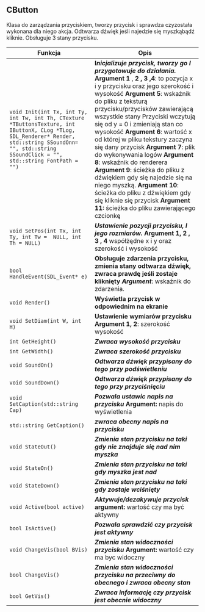 ## **CButton**

Klasa do zarządzania przyciskiem, tworzy przycisk i sprawdza czyzostała wykonana dla niego akcja. Odtwarza dźwięk jeśli najedzie się myszkąbądź kliknie. Obsługuje 3 stany przycisku.

| Funkcja                                  | Opis                                     |
| ---------------------------------------- | ---------------------------------------- |
| `void Init(int Tx, int Ty, int Tw, int Th, CTexture *TButtonsTexture, int IButtonX, CLog *TLog, SDL_Renderer* Render,  std::string SSoundOnn= "", std::string SSoundClick = "", std::string FontPath = "") ` | **I*nicjalizuje  przycisk, tworzy go I przygotowuje do działania.*  Argument 1** , **2 ,  3 ,4**: to pozycja x i y przycisku oraz jego szerokość i wysokość  **Argument 5**:  wskaźnik do pliku z teksturą przycisku/przycisków zawierającą wszystkie stany  Przyciski  wczytują się od y = 0 i zmieniają stan co wysokość  **Argument 6**:  wartość x od której w pliku tekstury zaczyna się dany przycisk  **Argument 7**: plik  do wykonywania logów  **Argument 8**:  wskaźnik do renderera   **Argument 9**:  ścieżka do pliku z dźwiękiem gdy się najedzie się na niego myszką.  **Argument 10**:  ścieżka do pliku z dźwiękiem gdy się kliknie się przycisk **Argument 11:** ścieżka do pliku zawierającego czcionkę |
| `void SetPos(int Tx, int Ty, int Tw =  NULL, int Th = NULL)` | ***Ustawienie  pozycji przycisku, I jego rozmiarów.*  Argument 1, 2 , 3  , 4** współżędne x i y oraz szerokość i wysokość |
| `bool HandleEvent(SDL_Event* e)`         | **Obsługuje  zdarzenia przycisku, zmienia stany odtwarza dźwięk, zwraca prawdę jeśli zostaje  kliknięty  *Argument***:  wskaźnik do zdarzenia. |
| `void Render()`                          | **Wyświetla  przycisk w odpowiednim na ekranie** |
| `void SetDiam(int W, int H)`             | **Ustawienie  wymiarów przycisku  Argument 1, 2**:  szerokość wysokość |
| `int GetHeight()`                        | ***Zwraca wysokość  przycisku***         |
| `int GetWidth()`                         | ***Zwraca szerokość  przycisku***        |
| `void SoundOn()`                         | ***Odtwarza dźwięk  przypisany do tego przy podświetleniu*** |
| `void SoundDown()`                       | ***Odtwarza dźwięk  przypisany do tego przy przyciśnięciu*** |
| `void SetCaption(std::string Cap)`       | ***Pozwala ustawic napis na przycisku*** **Argument:** napis do wyświetlenia |
| `std::string GetCaption()`               | ***zwraca obecny napis na przycisku***   |
| `void StateOut()`                        | ***Zmienia stan  przycisku na taki gdy nie znajduje się nad nim myszka*** |
| `void StateOn()`                         | ***Zmienia stan  przycisku na taki gdy myszka jest nad*** |
| `void StateDown()`                       | ***Zmienia stan  przycisku na taki gdy zostaje wciśnięty*** |
| `void Active(bool active)`               | ***Aktywuje/dezakywuje przycisk*** **argument:** wartość czy ma być aktywny |
| `bool IsActive()`                        | ***Pozwala sprawdzić czy przycisk jest aktywny*** |
| `void ChangeVis(bool BVis)`              | ***Zmienia stan widoczności przycisku*** **Argument:** wartość czy ma byc widoczny |
| `bool ChangeVis()`                       | ***Zmienia stan widoczności przycisku na przeciwny do obecnego i zwraca obecny stan*** |
| `bool GetVis()`                          | ***Zwraca informację czy przycisk jest obecnie widoczny*** |